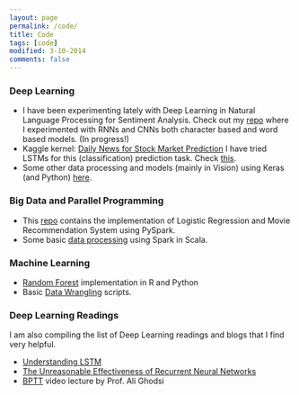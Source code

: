 ```yaml
---
layout: page
permalink: /code/
title: Code
tags: [code]
modified: 3-10-2014
comments: false
---
```



### Deep Learning 

* I have been experimenting lately with Deep Learning in Natural Language Processing for Sentiment Analysis. Check out my [repo](https://github.com/shubhamagarwal92/deep-learning-nlp-sentiment-analysis) where I experimented with RNNs and CNNs both character based and word based models. (In progress!)
* Kaggle kernel: [Daily News for Stock Market Prediction](https://kaggle.com/aaron7sun/stocknews/kernels) I have tried LSTMs for this (classification) prediction task. Check [this](https://github.com/shubhamagarwal92/stockPredictionKaggle). 
* Some other data processing and models (mainly in Vision) using Keras (and Python) [here](https://github.com/shubhamagarwal92/deepLearning).

### Big Data and Parallel Programming

* This [repo](https://github.com/shubhamagarwal92/pySpark-machineLearning) contains the implementation of Logistic Regression and Movie Recommendation System using PySpark.
* Some basic [data processing](https://github.com/shubhamagarwal92/spark-practical_work) using Spark in Scala.

### Machine Learning

* [Random Forest](https://github.com/shubhamagarwal92/machineLearning) implementation in R and Python
* Basic [Data Wrangling](https://github.com/shubhamagarwal92/dataWrangling) scripts.

<!--### Conf.-->

### Deep Learning Readings

I am also compiling the list of Deep Learning readings and blogs that I find very helpful. 

* [Understanding LSTM](https://colah.github.io)  
* [The Unreasonable Effectiveness of Recurrent Neural Networks](http://karpathy.github.io/2015/05/21/rnn-effectiveness/)
* [BPTT](https://www.youtube.com/watch?v=AvyhbrQptHk) video lecture by Prof. Ali Ghodsi